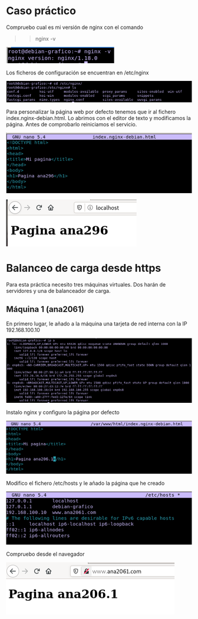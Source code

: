 # Caso práctico  

Compruebo cual es mi versión de nginx  con el comando

>>nginx -v  

![a](https://github.com/anamontejo95/nginx/blob/main/imagenes/Captura5.PNG)  

Los ficheros de configuración se encuentran en /etc/nginx  

![a](https://github.com/anamontejo95/nginx/blob/main/imagenes/Captura6.PNG)

Para personalizar la página web por defecto tenemos que ir al fichero index.nginx-debian.html. Lo abrimos con el editor de texto y modificamos la página. Antes de comprobarlo reiniciamos el servicio. 

![a](https://github.com/anamontejo95/nginx/blob/main/imagenes/Captura7.PNG)  

![a](https://github.com/anamontejo95/nginx/blob/main/imagenes/Captura8.PNG)

# Balanceo de carga desde https  

Para esta práctica necesito tres máquinas virtuales. Dos harán de servidores y una de balanceador de carga.  

## Máquina 1 (ana2061)  

En primero lugar, le añado a la máquina una tarjeta de red interna con la IP 192.168.100.10  

![a](https://github.com/anamontejo95/nginx/blob/main/imagenes/1.1.PNG)  

Instalo nginx y configuro la página por defecto  

![a](https://github.com/anamontejo95/nginx/blob/main/imagenes/1.2.PNG)  

Modifico el fichero /etc/hosts y le añado la página que he creado  

![a](https://github.com/anamontejo95/nginx/blob/main/imagenes/2.PNG)

Compruebo desde el navegador 

![a](https://github.com/anamontejo95/nginx/blob/main/imagenes/2.2.PNG)
